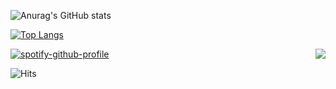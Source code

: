 ![Anurag's GitHub stats](https://github-readme-stats.vercel.app/api?username=Nahrin-Malakes&theme=radical&show_icons=true)

[![Top Langs](https://github-readme-stats.vercel.app/api/top-langs/?username=Nahrin-Malakes&theme=radical)](https://github.com/anuraghazra/github-readme-stats)

<a href="https://discord.com/users/472400962128969728">
  <img src="https://lanyard-profile-readme.vercel.app/api/472400962128969728?hideTimestamp=true&idleMessage=Just%20chillin'%20at%20the%20moment..." align="right" />
</a>


[![spotify-github-profile](https://spotify-github-profile.vercel.app/api/view?uid=672z2rw9akcsdrb0hij00jx8g&cover_image=true&theme=novatorem)](https://spotify-github-profile.vercel.app/api/view?uid=672z2rw9akcsdrb0hij00jx8g&redirect=true)

![Hits](https://hits.link/hits?url=https%3A%2F%2Fgithub.com%2FNahrin-Malakes)
